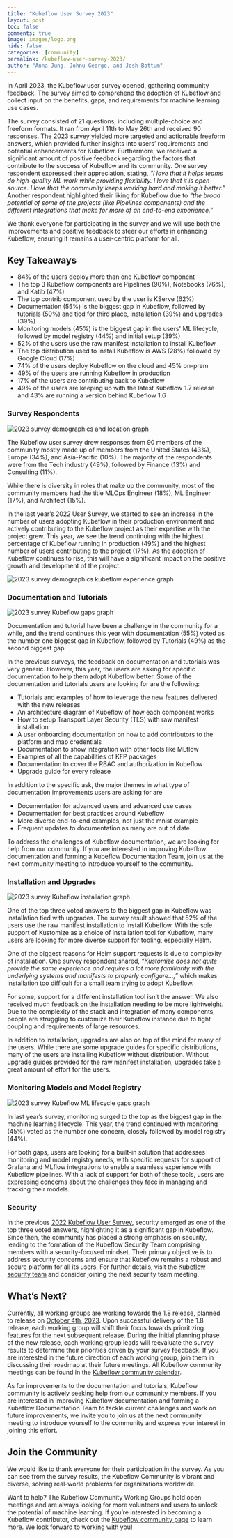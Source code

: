 ```yaml
---
title: "Kubeflow User Survey 2023"
layout: post
toc: false
comments: true
image: images/logo.png
hide: false
categories: [community]
permalink: /kubeflow-user-survey-2023/
author: "Anna Jung, Johnu George, and Josh Bottum"
---
```


In April 2023, the Kubeflow user survey opened, gathering community feedback. The survey aimed to comprehend the
adoption of Kubeflow and collect input on the benefits, gaps, and requirements for machine learning use cases.

The survey consisted of 21 questions, including multiple-choice and freeform formats. It ran from April 11th to May 26th
and received 90 responses. The 2023 survey yielded more targeted and actionable freeform answers, which provided further
insights into users’ requirements and potential enhancements for Kubeflow. Furthermore, we received a significant amount
of positive feedback regarding the factors that contribute to the success of Kubeflow and its community. One survey
respondent expressed their appreciation, stating, *“I love that it helps teams do high-quality ML work while providing
flexibility. I love that it is open-source. I love that the community keeps working hard and making it better.”* Another
respondent highlighted their liking for Kubeflow due to *“the broad potential of some of the projects (like Pipelines
components) and the different integrations that make for more of an end-to-end experience.”*

We thank everyone for participating in the survey and we will use both the improvements and positive feedback to steer
our efforts in enhancing Kubeflow, ensuring it remains a user-centric platform for all.

## Key Takeaways

- 84% of the users deploy more than one Kubeflow component
- The top 3 Kubeflow components are Pipelines (90%), Notebooks (76%), and Katib (47%)
- The top contrib component used by the user is KServe (62%)
- Documentation (55%) is the biggest gap in Kubeflow, followed by tutorials (50%) and tied for third place,
  installation (39%) and upgrades (39%)
- Monitoring models (45%) is the biggest gap in the users' ML lifecycle, followed by model registry (44%) and initial
  setup (39%)
- 52% of the users use the raw manifest installation to install Kubeflow
- The top distribution used to install Kubeflow is AWS (28%) followed by Google Cloud (17%)
- 74% of the users deploy Kubeflow on the cloud and 45% on-prem
- 49% of the users are running Kubeflow in production
- 17% of the users are contributing back to Kubeflow
- 49% of the users are keeping up with the latest Kubeflow 1.7 release and 43% are running a version behind Kubeflow 1.6

### Survey Respondents

![2023 survey demographics and location graph](/images/2023-07-26-kubeflow-user-survey-2023/demographics_location_industry.png)

The Kubeflow user survey drew responses from 90 members of the community mostly made up of members from the United
States (43%), Europe (34%), and Asia-Pacific (10%). The majority of the respondents were from the Tech industry (49%),
followed by Finance (13%) and Consulting (11%).

While there is diversity in roles that make up the community, most of the community members had the title MLOps
Engineer (18%), ML Engineer (17%), and Architect (15%).

In the last year’s 2022 User Survey, we started to see an increase in the number of users adopting Kubeflow in their
production environment and actively contributing to the Kubeflow project as their expertise with the project grew. This
year, we see the trend continuing with the highest percentage of Kubeflow running in production (49%) and the highest
number of users contributing to the project (17%). As the adoption of Kubeflow continues to rise, this will have a
significant impact on the positive growth and development of the project.

![2023 survey demographics kubeflow experience graph](/images/2023-07-26-kubeflow-user-survey-2023/demographics_kubeflow_experience.png)

### Documentation and Tutorials

![2023 survey Kubeflow gaps graph](/images/2023-07-26-kubeflow-user-survey-2023/kubeflow_gaps.png)

Documentation and tutorial have been a challenge in the community for a while, and the trend continues this year with
documentation (55%) voted as the number one biggest gap in Kubeflow, followed by Tutorials (49%) as the second biggest
gap.

In the previous surveys, the feedback on documentation and tutorials was very generic. However, this year, the users are
asking for specific documentation to help them adopt Kubeflow better. Some of the documentation and tutorials users are
looking for are the following:

- Tutorials and examples of how to leverage the new features delivered with the new releases
- An architecture diagram of Kubeflow of how each component works
- How to setup Transport Layer Security (TLS) with raw manifest installation
- A user onboarding documentation on how to add contributors to the platform and map credentials
- Documentation to show integration with other tools like MLflow
- Examples of all the capabilities of KFP packages
- Documentation to cover the RBAC and authorization in Kubeflow
- Upgrade guide for every release

In addition to the specific ask, the major themes in what type of documentation improvements users are asking for are

- Documentation for advanced users and advanced use cases
- Documentation for best practices around Kubeflow
- More diverse end-to-end examples, not just the mnist example
- Frequent updates to documentation as many are out of date

To address the challenges of Kubeflow documentation, we are looking for help from our community. If you are interested
in improving Kubeflow documentation and forming a Kubeflow Documentation Team, join us at the next community meeting to
introduce yourself to the community.

### Installation and Upgrades

![2023 survey Kubeflow installation graph](/images/2023-07-26-kubeflow-user-survey-2023/kubeflow_installation.png)

One of the top three voted answers to the biggest gap in Kubeflow was installation tied with upgrades. The survey result
showed that 52% of the users use the raw manifest installation to install Kubeflow. With the sole support of Kustomize
as a choice of installation tool for Kubeflow, many users are looking for more diverse support for tooling, especially
Helm.

One of the biggest reasons for Helm support requests is due to complexity of installation. One survey respondent shared,
*“Kustomize does not quite provide the same experience and requires a lot more familiarity with the underlying systems
and manifests to properly configure…,”* which makes installation too difficult for a small team trying to adopt
Kubeflow.

For some, support for a different installation tool isn’t the answer. We also received much feedback on the installation
needing to be more lightweight. Due to the complexity of the stack and integration of many components, people are
struggling to customize their Kubeflow instance due to tight coupling and requirements of large resources.

In addition to installation, upgrades are also on top of the mind for many of the users. While there are some upgrade
guides for specific distributions, many of the users are installing Kubeflow without distribution. Without upgrade
guides provided for the raw manifest installation, upgrades take a great amount of effort for the users.

### Monitoring Models and Model Registry

![2023 survey Kubeflow ML lifecycle gaps graph](/images/2023-07-26-kubeflow-user-survey-2023/kubeflow_gaps_ml_lifecycle.png)

In last year’s survey, monitoring surged to the top as the biggest gap in the machine learning lifecycle. This year, the
trend continued with monitoring (45%) voted as the number one concern, closely followed by model registry (44%).

For both gaps, users are looking for a built-in solution that addresses monitoring and model registry needs, with
specific requests for support of Grafana and MLflow integrations to enable a seamless experience with Kubeflow
pipelines. With a lack of support for both of these tools, users are expressing concerns about the challenges they face
in managing and tracking their models.

### Security

In the previous [2022 Kubeflow User Survey](https://blog.kubeflow.org/kubeflow-user-survey-2022/), security emerged as
one of the top three voted answers, highlighting it as a significant gap in Kubeflow. Since then, the community has
placed a strong emphasis on security, leading to the formation of the Kubeflow Security Team comprising members with a
security-focused mindset. Their primary objective is to address security concerns and ensure that Kubeflow remains a
robust and secure platform for all its users. For further details, visit
the [Kubeflow security team](https://github.com/kubeflow/kubeflow/tree/master/security) and consider joining the next
security team meeting.

## What’s Next?

Currently, all working groups are working towards the 1.8 release, planned to release
on [October 4th, 2023](https://github.com/kubeflow/community/tree/master/releases/release-1.8). Upon successful delivery
of the 1.8 release, each working group will shift their focus towards prioritizing features for the next subsequent
release. During the initial planning phase of the new release, each working group leads will reevaluate the survey
results to determine their priorities driven by your survey feedback. If you are interested in the future direction of
each working group, join them in discussing their roadmap at their future meetings. All Kubeflow community meetings can
be found in
the [Kubeflow community calendar](https://www.kubeflow.org/docs/about/community/#kubeflow-community-calendars).

As for improvements to the documentation and tutorials, Kubeflow community is actively seeking help from our community
members. If you are interested in improving Kubeflow documentation and forming a Kubeflow Documentation Team to tackle
current challenges and work on future improvements, we invite you to join us at the next community meeting to introduce
yourself to the community and express your interest in joining this effort.

## Join the Community

We would like to thank everyone for their participation in the survey. As you can see from the survey results, the
Kubeflow Community is vibrant and diverse, solving real-world problems for organizations worldwide.

Want to help? The Kubeflow Community Working Groups hold open meetings and are always looking for more volunteers and
users to unlock the potential of machine learning. If you’re interested in becoming a Kubeflow contributor, check out
the [Kubeflow community page](https://www.kubeflow.org/docs/about/community/) to learn more. We look forward to working with you!
